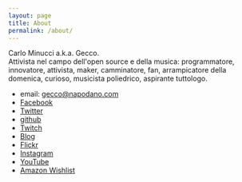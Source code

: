```yaml
---
layout: page
title: About
permalink: /about/
---
```


Carlo Minucci a.k.a. Gecco.  
Attivista nel campo dell'open source e della musica: programmatore, innovatore, attivista, maker, camminatore, fan, arrampicatore della domenica, curioso, musicista poliedrico, aspirante tuttologo.

* email: gecco@napodano.com
* [Facebook](https://www.facebook.com/gecco)
* [Twitter](https://twitter.com/gecco)
* [github](https://github.com/carlominucci)
* [Twitch](https://twitch.tv/geccorulez)
* [Blog](https://minucci.net/blog)
* [Flickr](https://www.flickr.com/photos/gecco/)
* [Instagram](https://www.instagram.com/carlo.minucci/)
* [YouTube](https://www.youtube.com/channel/UC7YSDwD126sBVstjovjScLw)
* [Amazon Wishlist](https://www.amazon.it/hz/wishlist/ls/1QLH9JFTM9BGM?&sort=default)

